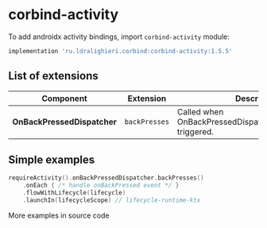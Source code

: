 ﻿
# corbind-activity

To add androidx activity bindings, import `corbind-activity` module:

```groovy
implementation 'ru.ldralighieri.corbind:corbind-activity:1.5.5'
```

## List of extensions

Component | Extension | Description
--|---|--
**OnBackPressedDispatcher** | `backPresses` | Called when OnBackPressedDispatcher.onBackPressed triggered.


## Simple examples

```kotlin
requireActivity().onBackPressedDispatcher.backPresses()
    .onEach { /* handle onBackPressed event */ }
    .flowWithLifecycle(lifecycle)
    .launchIn(lifecycleScope) // lifecycle-runtime-ktx
```

More examples in source code
